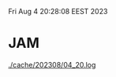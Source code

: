 Fri Aug  4 20:28:08 EEST 2023
# JAM
<a href='./cache/202308/04_20.log'>./cache/202308/04_20.log</a>
